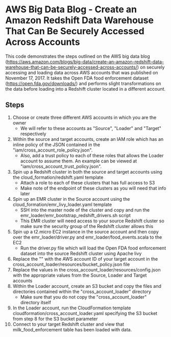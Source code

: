 # AWS Big Data Blog - Create an Amazon Redshift Data Warehouse That Can Be Securely Accessed Across Accounts

This code demonstrates the steps outlined on the AWS big data blog (https://aws.amazon.com/blogs/big-data/create-an-amazon-redshift-data-warehouse-that-can-be-securely-accessed-across-accounts/) on securely accessing and loading data across AWS accounts that was published on November 17, 2017.  It takes 
the Open FDA food enforcement dataset (https://open.fda.gov/downloads/) and performs slight transformations on the data before loading into a Redshift cluster located in a different account.


## Steps

1. Choose or create three different AWS accounts in which you are the owner 
	* We will refer to these accounts as "Source", "Loader" and "Target" respectively
2. Within the source and target accounts, create an IAM role which has an inline policy of the JSON contained in the "iam/cross_account_role_policy.json".
    * Also, add a trust policy to each of these roles that allows the Loader account to assume them.  An example can be viewed at "iam/cross_account_trust_policy.json".
3. Spin up a Redshift cluster in both the source and target accounts using the cloud_formation/redshift.yaml template
    * Attach a role to each of these clusters that has full access to S3
    * Make note of the endpoint of these clusters as you will need that info later
4. Spin up an EMR cluster in the Source account using the cloud_formation/emr_livy_loader.yaml template
    * SSH into the master node of the cluster and copy and run the emr_loader/emr_bootstrap_redshift_drivers.sh script	
	* This EMR cluster will need access to your source Redshift cluster so make sure the security group of the Redshift cluster allows this
5. Spin up a t2.micro EC2 instance in the source account and then copy over the emr_loader/driver.py and emr_loader/food_events.scala to the EC2
	* Run the driver.py file which will load the Open FDA food enforcement dataset into the source Redshift cluster using Apache livy
6. Replace the "<Your Target AWS Account ID>" with the AWS account ID of your target account in the cross_account_loader/resources/bucket_policy.json file
7. Replace the values in the cross_account_loader/resources/config.json with the appropriate values from the Source, Loader and Target accounts
8. Within the Loader account, create an S3 bucket and copy the files and directories contained within the "cross_account_loader" directory
    * Make sure that you do not copy the "cross_account_loader" directory itself
9. In the Loader account, run the CloudFormation template cloudformation/cross_account_loader.yaml specifying the S3 bucket from step 8 for the S3 bucket parameter
10. Connect to your target Redshift cluster and view that milk_food_enforcement table has been loaded with data.